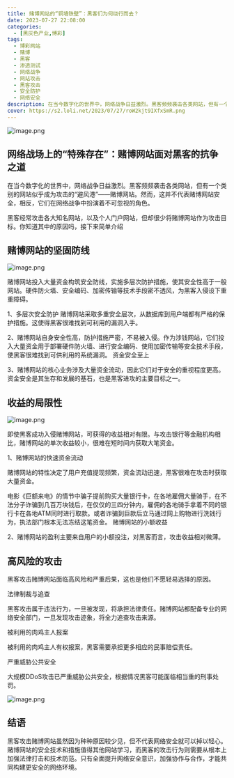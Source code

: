 ```yaml
---
title: 赌博网站的“铜墙铁壁”：黑客们为何绕行而去？
date: 2023-07-27 22:08:00
categories:
  - [黑灰色产业,博彩]
tags:
  - 博彩网站
  - 赌博
  - 黑客
  - 渗透测试
  - 网络战争
  - 网站攻击
  - 黑客攻击
  - 安全防护
  - 网络安全
description: 在当今数字化的世界中，网络战争日益激烈。黑客频频袭击各类网站，但有一个类别的网站似乎成为攻击的“避风港”——赌博网站。然而，这并不代表赌博网站安全，相反，它们在网络战争中扮演着不可忽视的角色。本文将探讨赌博网站的安全防护措施和其在网络安全领域中的重要地位。
cover: https://s2.loli.net/2023/07/27/roW2kjt9IXfxSmR.png
---
```


![image.png](https://s2.loli.net/2023/07/27/M8NsVApQaGIDoRS.png)

## 网络战场上的“特殊存在”：赌博网站面对黑客的抗争之道

在当今数字化的世界中，网络战争日益激烈。黑客频频袭击各类网站，但有一个类别的网站似乎成为攻击的“避风港”——赌博网站。然而，这并不代表赌博网站安全，相反，它们在网络战争中扮演着不可忽视的角色。

黑客经常攻击各大知名网站，以及个人门户网站，但却很少将赌博网站作为攻击目标。你知道其中的原因吗，接下来简单介绍

## 赌博网站的坚固防线

![image.png](https://s2.loli.net/2023/07/27/74dcplzBmMNkwV6.png)

赌博网站投入大量资金构筑安全防线，实施多层次防护措施，使其安全性高于一般网站。硬件防火墙、安全编码、加密传输等技术手段密不透风，为黑客入侵设下重重障碍。

1、多层次安全防护
赌博网站采取多重安全层次，从数据库到用户端都有严格的保护措施。这使得黑客很难找到可利用的漏洞入手。

2、赌博网站自身安全性高，防护措施严密，不易被入侵。作为涉钱网站，它们投入大量资金用于部署硬件防火墙、进行安全编码、使用加密传输等安全技术手段，使黑客很难找到可供利用的系统漏洞。
资金安全至上

3、赌博网站的核心业务涉及大量资金流动，因此它们对于安全的重视程度更高。资金安全是其生存和发展的基石，也是黑客进攻的主要目标之一。

## 收益的局限性

![image.png](https://s2.loli.net/2023/07/27/L84cflHRJmP2ZS1.png)

即使黑客成功入侵赌博网站，可获得的收益相对有限。与攻击银行等金融机构相比，赌博网站的单次收益较小，很难在短时间内获取大笔资金。

1、赌博网站的快速资金流动

赌博网站的特性决定了用户充值提现频繁，资金流动迅速，黑客很难在攻击时获取大量资金。

电影《巨额来电》的情节中骗子提前购买大量银行卡，在各地雇佣大量骑手，在不法分子诈骗到几百万块钱后，在仅仅的三四分钟内，雇佣的各地骑手拿着不同的银行卡在各地ATM同时进行取款。或者诈骗到巨款后立马通过网上购物进行洗钱行为，执法部门根本无法冻结这笔资金。
赌博网站的小额收益

2、赌博网站的盈利主要来自用户的小额投注，对黑客而言，攻击收益相对微薄。

## 高风险的攻击

黑客攻击赌博网站面临高风险和严重后果，这也是他们不愿轻易选择的原因。

法律制裁与追查

黑客攻击属于违法行为，一旦被发现，将承担法律责任。赌博网站都配备专业的网络安全部门，一旦发现攻击迹象，将全力追查攻击来源。

被利用的肉鸡主人报案

被利用的肉鸡主人有权报案，黑客需要承担更多相应的民事赔偿责任。

严重威胁公共安全

大规模DDoS攻击已严重威胁公共安全，根据情况黑客可能面临相当重的刑事处罚。

![image.png](https://s2.loli.net/2023/07/27/ts8qn5AISOBjWhy.png)

## 结语

黑客攻击赌博网站虽然因为种种原因较少见，但不代表网络安全就可以掉以轻心。赌博网站的安全技术和措施值得其他网站学习，而黑客的攻击行为则需要从根本上加强法律打击和技术防范。只有全面提升网络安全意识，加强协作与合作，才能共同构建更安全的网络环境。


